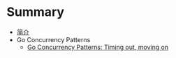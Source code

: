 # Summary

* [简介](README.md)
* Go Concurrency Patterns
  * [Go Concurrency Patterns: Timing out, moving on](Go-Concurrency-Patterns/Timing-out,moving-on,.md)

